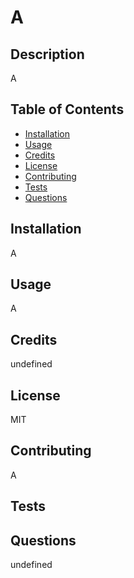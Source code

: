 
# A

## Description

A

## Table of Contents

- [Installation](#installation)
- [Usage](#usage)
- [Credits](#credits)
- [License](#license)
- [Contributing](#contributing)
- [Tests](#tests)
- [Questions](#Questions)

## Installation 

A

## Usage

A

## Credits

undefined

## License

MIT

## Contributing

A

## Tests



## Questions

undefined

